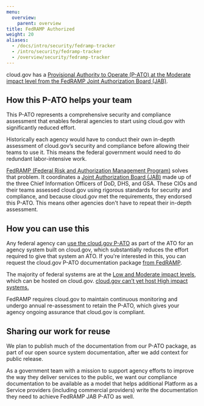 ```yaml
---
menu:
  overview:
    parent: overview
title: FedRAMP Authorized
weight: 20
aliases:
  - /docs/intro/security/fedramp-tracker
  - /intro/security/fedramp-tracker
  - /overview/security/fedramp-tracker
---
```



cloud.gov has a [Provisional Authority to Operate (P-ATO) at the Moderate impact level from the FedRAMP Joint Authorization Board (JAB)](https://marketplace.fedramp.gov/#/product/18f-cloudgov).

## How this P-ATO helps your team

This P-ATO represents a comprehensive security and compliance assessment that enables federal agencies to start using cloud.gov with significantly reduced effort.

Historically each agency would have to conduct their own in-depth assessment of cloud.gov’s security and compliance before allowing their teams to use it. This means the federal government would need to do redundant labor-intensive work.

[FedRAMP (Federal Risk and Authorization Management Program)](https://www.fedramp.gov/) solves that problem. It coordinates a [Joint Authorization Board (JAB)](https://www.gsa.gov/portal/content/134223) made up of the three Chief Information Officers of DoD, DHS, and GSA. These CIOs and their teams assessed cloud.gov using rigorous standards for security and compliance, and because cloud.gov met the requirements, they endorsed this P-ATO. This means other agencies don't have to repeat their in-depth assessment.

## How you can use this

Any federal agency can [use the cloud.gov P-ATO](https://www.fedramp.gov/resources/faqs/how-does-an-agency-leverage-a-fedramp-authorization/) as part of the ATO for an agency system built on cloud.gov, which substantially reduces the effort required to give that system an ATO. If you're interested in this, you can request the cloud.gov P-ATO documentation package [from FedRAMP](https://www.fedramp.gov/).

The majority of federal systems are at the [Low and Moderate impact levels](http://csrc.nist.gov/publications/fips/fips199/FIPS-PUB-199-final.pdf#page=6), which can be hosted on cloud.gov. [cloud.gov can’t yet host High impact systems.](/overview/security/fisma-high-applications/)

FedRAMP requires cloud.gov to maintain continuous monitoring and undergo annual re-assessment to retain the P-ATO, which gives your agency ongoing assurance that cloud.gov is compliant.

## Sharing our work for reuse

We plan to publish much of the documentation from our P-ATO package, as part of our open source system documentation, after we add context for public release.

As a government team with a mission to support agency efforts to improve the way they deliver services to the public, we want our compliance documentation to be available as a model that helps additional Platform as a Service providers (including commercial providers) write the documentation they need to achieve FedRAMP JAB P-ATO as well.

